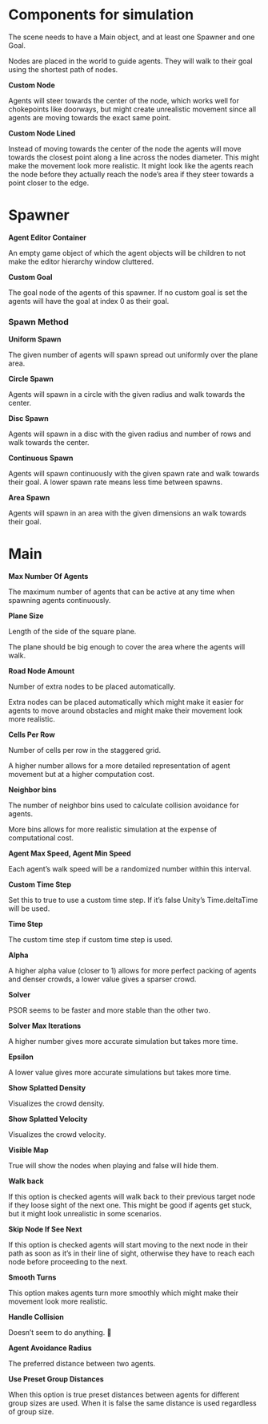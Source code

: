 # Components for simulation

The scene needs to have a Main object, and at least one Spawner and one Goal.

Nodes are placed in the world to guide agents. They will walk to their goal using the shortest path of nodes.

**Custom Node**

Agents will steer towards the center of the node, which works well for chokepoints like doorways, but might create unrealistic movement since all agents are moving towards the exact same point.

**Custom Node Lined**

Instead of moving towards the center of the node the agents will move towards the closest point along a line across the nodes diameter. This might make the movement look more realistic. It might look like the agents reach the node before they actually reach the node’s area if they steer towards a point closer to the edge.

# Spawner

**Agent Editor Container**

An empty game object of which the agent objects will be children to not make the editor hierarchy window cluttered.

**Custom Goal**

The goal node of the agents of this spawner. If no custom goal is set the agents will have the goal at index 0 as their goal.

### Spawn Method

**Uniform Spawn**

The given number of agents will spawn spread out uniformly over the plane area.

**Circle Spawn**

Agents will spawn in a circle with the given radius and walk towards the center.

**Disc Spawn**

Agents will spawn in a disc with the given radius and number of rows and walk towards the center.

**Continuous Spawn**

Agents will spawn continuously with the given spawn rate and walk towards their goal. A lower spawn rate means less time between spawns.

**Area Spawn**

Agents will spawn in an area with the given dimensions an walk towards their goal.

# Main

**Max Number Of Agents**

The maximum number of agents that can be active at any time when spawning agents continuously.

**Plane Size**

Length of the side of the square plane. 

The plane should be big enough to cover the area where the agents will walk.

**Road Node Amount**

Number of extra nodes to be placed automatically.

Extra nodes can be placed automatically which might make it easier for agents to move around obstacles and might make their movement look more realistic.

**Cells Per Row**

Number of cells per row in the staggered grid.

A higher number allows for a more detailed representation of agent movement but at a higher computation cost.

**Neighbor bins**

The number of neighbor bins used to calculate collision avoidance for agents.

More bins allows for more realistic simulation at the expense of computational cost.

**Agent Max Speed, Agent Min Speed**

Each agent’s walk speed will be a randomized number within this interval.

**Custom Time Step**

Set this to true to use a custom time step. If it’s false Unity’s Time.deltaTime will be used.

**Time Step**

The custom time step if custom time step is used.

**Alpha**

A higher alpha value (closer to 1) allows for more perfect packing of agents and denser crowds, a lower value gives a sparser crowd.

**Solver**

PSOR seems to be faster and more stable than the other two.

**Solver Max Iterations**

A higher number gives more accurate simulation but takes more time.

**Epsilon**

A lower value gives more accurate simulations but takes more time.

**Show Splatted Density**

Visualizes the crowd density.

**Show Splatted Velocity**

Visualizes the crowd velocity.

**Visible Map**

True will show the nodes when playing and false will hide them.

**Walk back**

If this option is checked agents will walk back to their previous target node if they loose sight of the next one. This might be good if agents get stuck, but it might look unrealistic in some scenarios.

**Skip Node If See Next**

If this option is checked agents will start moving to the next node in their path as soon as it’s in their line of sight, otherwise they have to reach each node before proceeding to the next.

**Smooth Turns**

This option makes agents turn more smoothly which might make their movement look more realistic.

**Handle Collision**

Doesn’t seem to do anything. 🤷

**Agent Avoidance Radius**

The preferred distance between two agents.

**Use Preset Group Distances**

When this option is true preset distances between agents for different group sizes are used. When it is false the same distance is used regardless of group size.